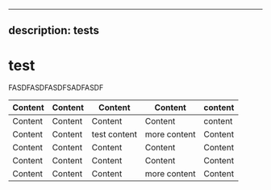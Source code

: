 ***

## description: tests

# test

FASDFASDFASDFSADFASDF

| Content | Content | Content      | Content      | content |
| ------- | ------- | ------------ | ------------ | ------- |
| Content | Content | Content      | Content      | content |
| Content | Content | test content | more content | Content |
| Content | Content | Content      | Content      | Content |
| Content | Content | Content      | Content      | Content |
| Content | Content | Content      | more content | Content |

